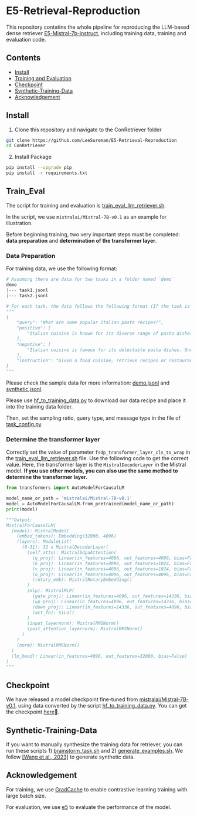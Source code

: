 # E5-Retrieval-Reproduction


This repository contatins the whole pipeline for reproducing the LLM-based dense retriever [E5-Mistral-7b-instruct](https://huggingface.co/intfloat/e5-mistral-7b-instruct), including training data, training and evaluation code.

## Contents

- [Install](#install)
- [Training and Evaluation](#train_eval)
- [Checkpoint](#checkpoint)
- [Synthetic-Training-Data](#synthetic-training-data)
- [Acknowledgement](#acknowledgement)

## Install

1. Clone this repository and navigate to the ConRetriever folder
```bash
git clone https://github.com/LeeSureman/E5-Retrieval-Reproduction
cd ConRetriever
```

2. Install Package
```bash
pip install --upgrade pip
pip install -r requirements.txt
```

## Train_Eval

The script for training and evaluation is [train_eval_llm_retriever.sh](./scripts/train_eval_llm_retriever.sh).

In the script, we use `mistralai/Mistral-7B-v0.1` as an example for illustration.  

Before beginning training, two very important steps must be completed: **data preparation** and **determination of the transformer layer**.

### Data Preparation

For training data, we use the following format:
```python
# Assuming there are data for two tasks in a folder named `demo`
demo
|--- task1.jsonl
|--- task2.jsonl

# For each task, the data follows the following format (If the task is not "synthetic", the instruction field can be omitted)
"""
{
    "query": "What are some popular Italian pasta recipes?",
    "positive": [
        "Italian cuisine is known for its diverse range of pasta dishes. From classic favorites like spaghetti carbonara and fettuccine alfredo to regional specialties like lasagna and ravioli, Italian pasta recipes offer a wide variety of flavors and ingredients. One popular recipe is penne arrabbiata, which is made with penne pasta, a spicy tomato sauce, garlic, and red chili flakes. Another delicious option is tortellini with pesto sauce, where homemade tortellini pasta is filled with a mixture of cheese and served with a flavorful basil pesto sauce. For seafood lovers, linguine with clams is a must-try dish, featuring linguine pasta tossed with fresh clams, garlic, white wine, and parsley. Additionally, pasta primavera is a delightful vegetarian option made with mixed vegetables, cream, and Parmesan cheese. These are just a few examples of the countless Italian pasta recipes that you can explore and enjoy."
    ],
    "negative": [
        "Italian cuisine is famous for its delectable pasta dishes. One of the most popular pasta recipes is spaghetti carbonara, which originated in Rome and features pasta tossed with a creamy egg and pancetta sauce. Another classic Italian dish is fettuccine alfredo, where fettuccine noodles are coated in a rich Parmesan cheese sauce. Lasagna is another beloved Italian pasta dish, made with layers of pasta, meat sauce, and cheese. Additionally, ravioli is a traditional Italian pasta dish consisting of stuffed pasta pockets served with various sauces. Italian pasta recipes are loved worldwide for their simplicity, fresh ingredients, and bold flavors."
    ],
    "instruction": "Given a food cuisine, retrieve recipes or restaurant reviews from that cuisine. "
}
"""
```
Please check the sample data for more information: [demo.jsonl](./training_data/demo/demo.jsonl) and [synthetic.jsonl](./training_data/demo/synthetic.jsonl).

Please use [hf_to_training_data.py](./hf_to_training_data.py) to download our data recipe and place it into the training data folder.

Then, set the sampling ratio, query type, and message type in the file of [task_config.py](./conretriever/task_config.py).

### Determine the transformer layer

Correctly set the value of parameter `fsdp_transformer_layer_cls_to_wrap` in the [train_eval_llm_retriever.sh](./scripts/train_eval_llm_retriever.sh) file. Use the following code to get the correct value. Here, the transformer layer is the `MistralDecoderLayer` in the Mistral model. **If you use other models, you can also use the same method to determine the transformer layer.**
```python
from transformers import AutoModelForCausalLM

model_name_or_path = 'mistralai/Mistral-7B-v0.1'
model = AutoModelForCausalLM.from_pretrained(model_name_or_path)
print(model)

"""Output:
MistralForCausalLM(
  (model): MistralModel(
    (embed_tokens): Embedding(32000, 4096)
    (layers): ModuleList(
      (0-31): 32 x MistralDecoderLayer(
        (self_attn): MistralSdpaAttention(
          (q_proj): Linear(in_features=4096, out_features=4096, bias=False)
          (k_proj): Linear(in_features=4096, out_features=1024, bias=False)
          (v_proj): Linear(in_features=4096, out_features=1024, bias=False)
          (o_proj): Linear(in_features=4096, out_features=4096, bias=False)
          (rotary_emb): MistralRotaryEmbedding()
        )
        (mlp): MistralMLP(
          (gate_proj): Linear(in_features=4096, out_features=14336, bias=False)
          (up_proj): Linear(in_features=4096, out_features=14336, bias=False)
          (down_proj): Linear(in_features=14336, out_features=4096, bias=False)
          (act_fn): SiLU()
        )
        (input_layernorm): MistralRMSNorm()
        (post_attention_layernorm): MistralRMSNorm()
      )
    )
    (norm): MistralRMSNorm()
  )
  (lm_head): Linear(in_features=4096, out_features=32000, bias=False)
)
"""
```

## Checkpoint

We have released a model checkpoint fine-tuned from [mistralai/Mistral-7B-v0.1](https://huggingface.co/mistralai/Mistral-7B-v0.1), using data converted by the script [hf_to_training_data.py](./hf_to_training_data.py). You can get the checkpoint [here](https://huggingface.co/BeastyZ/e5-R-mistral-7b)🤗.

## Synthetic-Training-Data

If you want to manually synthesize the training data for retriever, you can run these scripts 1) [brainstorm_task.sh](./scripts/brainstorm_task.sh) and 2) [generate_examples.sh](./scripts/generate_examples.sh). We follow [[Wang et al., 2023]](https://arxiv.org/abs/2401.00368) to generate synthetic data.

## Acknowledgement

For training, we use [GradCache](https://github.com/luyug/GradCache) to enable contrastive learning training with large batch size.

For evaluation, we use [e5](https://github.com/microsoft/unilm/tree/9c0f1ff7ca53431fe47d2637dfe253643d94185b/e5) to evaluate the performance of the model.
